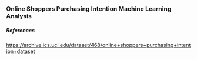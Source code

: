 ### Online Shoppers Purchasing Intention Machine Learning Analysis


##### References
https://archive.ics.uci.edu/dataset/468/online+shoppers+purchasing+intention+dataset
